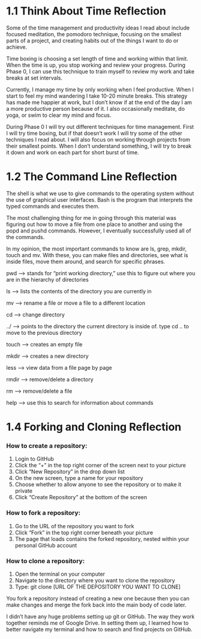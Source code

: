 # 1.1 Think About Time Reflection

Some of the time management and productivity ideas I read about include focused meditation, the pomodoro technique, focusing on the smallest parts of a project, and creating habits out of the things I want to do or achieve.

Time boxing is choosing a set length of time and working within that limit. When the time is up, you stop working and review your progress. During Phase 0, I can use this technique to train myself to review my work and take breaks at set intervals.

Currently, I manage my time by only working when I feel productive. When I start to feel my mind wandering I take 10-20 minute breaks. This strategy has made me happier at work, but I don’t know if at the end of the day I am a more productive person because of it. I also occasionally meditate, do yoga, or swim to clear my mind and focus.

During Phase 0 I will try out different techniques for time management. First I will try time boxing, but if that doesn’t work I will try some of the other techniques I read about. I will also focus on working through projects from their smallest points. When I don’t understand something, I will try to break it down and work on each part for short burst of time.


# 1.2 The Command Line Reflection

The shell is what we use to give commands to the operating system without the use of graphical user interfaces. Bash is the program that interprets the typed commands and executes them.

The most challenging thing for me in going through this material was figuring out how to move a file from one place to another and using the popd and pushd commands. However, I eventually successfully used all of the commands.

In my opinion, the most important commands to know are ls, grep, mkdir, touch and mv. With these, you can make files and directories, see what is inside files, move them around, and search for specific phrases.

pwd —> stands for “print working directory,” use this to figure out where you are in the hierarchy of directories

ls —> lists the contents of the directory you are currently in

mv —> rename a file or move a file to a different location

cd —> change directory

../ —> points to the directory the current directory is inside of. type cd .. to move to the previous directory

touch —> creates an empty file

mkdir —> creates a new directory

less —> view data from a file page by page

rmdir —> remove/delete a directory

rm —> remove/delete a file

help —> use this to search for information about commands


# 1.4 Forking and Cloning Reflection

### How to create a repository:
1. Login to GitHub
2. Click the “+” in the top right corner of the screen next to your  picture
3. Click “New Repository” in the drop down list
4. On the new screen, type a name for your repository
5. Choose whether to allow anyone to see the repository or to make it private
6. Click “Create Repository” at the bottom of the screen

### How to fork a repository:
1. Go to the URL of the repository you want to fork
2. Click “Fork” in the top right corner beneath your picture
3. The page that loads contains the forked repository, nested within your personal GitHub account

### How to clone a repository:
1. Open the terminal on your computer
2. Navigate to the directory where you want to clone the repository
3. Type: git clone [URL OF THE DEPOSITORY YOU WANT TO CLONE]

You fork a repository instead of creating a new one because then you can make changes and merge the fork back into the main body of code later.

I didn’t have any huge problems setting up git or GitHub. The way they work together reminds me of Google Drive. In setting them up, I learned how to better navigate my terminal and how to search and find projects on GitHub.